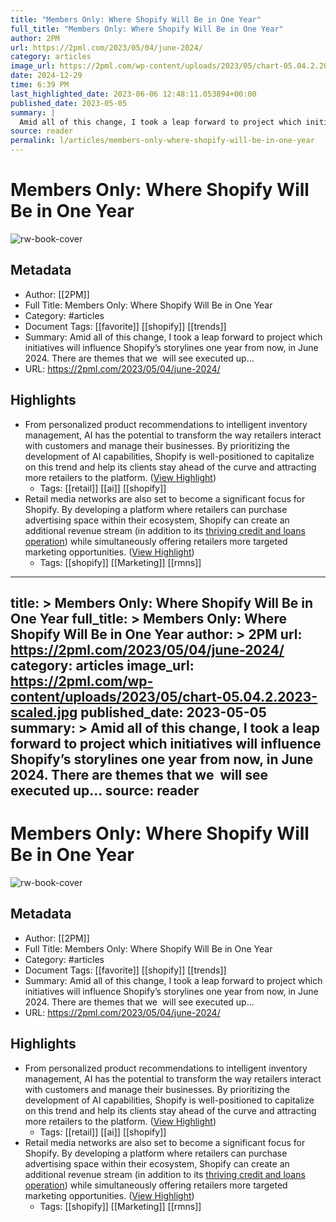 ```yaml
---
title: "Members Only: Where Shopify Will Be in One Year"
full_title: "Members Only: Where Shopify Will Be in One Year"
author: 2PM
url: https://2pml.com/2023/05/04/june-2024/
category: articles
image_url: https://2pml.com/wp-content/uploads/2023/05/chart-05.04.2.2023-scaled.jpg
date: 2024-12-29
time: 6:39 PM
last_highlighted_date: 2023-06-06 12:48:11.053894+00:00
published_date: 2023-05-05
summary: |
  Amid all of this change, I took a leap forward to project which initiatives will influence Shopify’s storylines one year from now, in June 2024. There are themes that we  will see executed up…
source: reader
permalink: l/articles/members-only-where-shopify-will-be-in-one-year
---
```

# Members Only: Where Shopify Will Be in One Year

![rw-book-cover](https://2pml.com/wp-content/uploads/2023/05/chart-05.04.2.2023-scaled.jpg)

## Metadata
- Author: [[2PM]]
- Full Title: Members Only: Where Shopify Will Be in One Year
- Category: #articles
- Document Tags: [[favorite]] [[shopify]] [[trends]] 
- Summary: Amid all of this change, I took a leap forward to project which initiatives will influence Shopify’s storylines one year from now, in June 2024. There are themes that we  will see executed up…
- URL: https://2pml.com/2023/05/04/june-2024/

## Highlights
- From personalized product recommendations to intelligent inventory management, AI has the potential to transform the way retailers interact with customers and manage their businesses. By prioritizing the development of AI capabilities, Shopify is well-positioned to capitalize on this trend and help its clients stay ahead of the curve and attracting more retailers to the platform. ([View Highlight](https://read.readwise.io/read/01h28c08aeprnbt15xv5vg72qs))
    - Tags: [[retail]] [[ai]] [[shopify]] 
- Retail media networks are also set to become a significant focus for Shopify. By developing a platform where retailers can purchase advertising space within their ecosystem, Shopify can create an additional revenue stream (in addition to its [thriving credit and loans operation](https://2pml.com/2022/11/07/workingcapital/)) while simultaneously offering retailers more targeted marketing opportunities. ([View Highlight](https://read.readwise.io/read/01h28bzr53z5hjd0pgejjqyhck))
    - Tags: [[shopify]] [[Marketing]] [[rmns]] 


---
title: >
  Members Only: Where Shopify Will Be in One Year
full_title: >
  Members Only: Where Shopify Will Be in One Year
author: >
  2PM
url: https://2pml.com/2023/05/04/june-2024/
category: articles
image_url: https://2pml.com/wp-content/uploads/2023/05/chart-05.04.2.2023-scaled.jpg
published_date: 2023-05-05
summary: >
  Amid all of this change, I took a leap forward to project which initiatives will influence Shopify’s storylines one year from now, in June 2024. There are themes that we  will see executed up…
source: reader
---
# Members Only: Where Shopify Will Be in One Year

![rw-book-cover](https://2pml.com/wp-content/uploads/2023/05/chart-05.04.2.2023-scaled.jpg)

## Metadata
- Author: [[2PM]]
- Full Title: Members Only: Where Shopify Will Be in One Year
- Category: #articles
- Document Tags: [[favorite]] [[shopify]] [[trends]] 
- Summary: Amid all of this change, I took a leap forward to project which initiatives will influence Shopify’s storylines one year from now, in June 2024. There are themes that we  will see executed up…
- URL: https://2pml.com/2023/05/04/june-2024/

## Highlights
- From personalized product recommendations to intelligent inventory management, AI has the potential to transform the way retailers interact with customers and manage their businesses. By prioritizing the development of AI capabilities, Shopify is well-positioned to capitalize on this trend and help its clients stay ahead of the curve and attracting more retailers to the platform. ([View Highlight](https://read.readwise.io/read/01h28c08aeprnbt15xv5vg72qs))
    - Tags: [[retail]] [[ai]] [[shopify]] 
- Retail media networks are also set to become a significant focus for Shopify. By developing a platform where retailers can purchase advertising space within their ecosystem, Shopify can create an additional revenue stream (in addition to its [thriving credit and loans operation](https://2pml.com/2022/11/07/workingcapital/)) while simultaneously offering retailers more targeted marketing opportunities. ([View Highlight](https://read.readwise.io/read/01h28bzr53z5hjd0pgejjqyhck))
    - Tags: [[shopify]] [[Marketing]] [[rmns]] 


